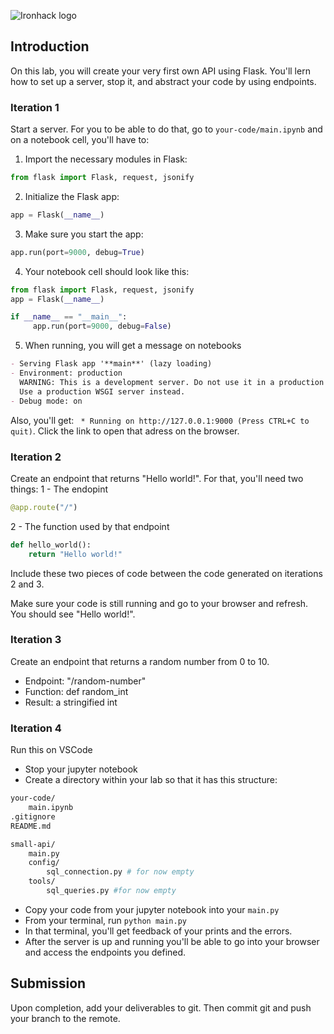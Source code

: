 ![Ironhack logo](https://i.imgur.com/1QgrNNw.png)

## Introduction

On this lab, you will create your very first own API using Flask. You'll lern how to set up a server, stop it, and abstract your code by using endpoints.

### Iteration 1

Start a server. For you to be able to do that, go to `your-code/main.ipynb` and on a notebook cell, you'll have to:

1. Import the necessary modules in Flask:

```python
from flask import Flask, request, jsonify
```

2. Initialize the Flask app:

```python
app = Flask(__name__)
```

3. Make sure you start the app:

```python
app.run(port=9000, debug=True)
```

4. Your notebook cell should look like this:

```python
from flask import Flask, request, jsonify
app = Flask(__name__)

if __name__ == "__main__":
     app.run(port=9000, debug=False)
```

5. When running, you will get a message on notebooks

```markdown
- Serving Flask app '**main**' (lazy loading)
- Environment: production
  WARNING: This is a development server. Do not use it in a production deployment.
  Use a production WSGI server instead.
- Debug mode: on
```

Also, you'll get: ` * Running on http://127.0.0.1:9000 (Press CTRL+C to quit)`. Click the link to open that adress on the browser.

### Iteration 2

Create an endpoint that returns "Hello world!". For that, you'll need two things:
1 - The endopint

```python
@app.route("/")
```

2 - The function used by that endpoint

```python
def hello_world():
    return "Hello world!"
```

Include these two pieces of code between the code generated on iterations 2 and 3.

Make sure your code is still running and go to your browser and refresh. You should see "Hello world!".

### Iteration 3

Create an endpoint that returns a random number from 0 to 10.

- Endpoint: "/random-number"
- Function: def random_int
- Result: a stringified int

### Iteration 4

Run this on VSCode

- Stop your jupyter notebook
- Create a directory within your lab so that it has this structure:

```bash
your-code/
    main.ipynb
.gitignore
README.md

small-api/
    main.py
    config/
        sql_connection.py # for now empty
    tools/
        sql_queries.py #for now empty
```

- Copy your code from your jupyter notebook into your `main.py`
- From your terminal, run `python main.py`
- In that terminal, you'll get feedback of your prints and the errors.
- After the server is up and running you'll be able to go into your browser and access the endpoints you defined.

## Submission

Upon completion, add your deliverables to git. Then commit git and push your branch to the remote.
